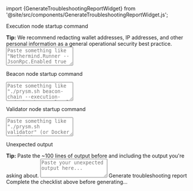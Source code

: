 import {GenerateTroubleshootingReportWidget} from '@site/src/components/GenerateTroubleshootingReportWidget.js';

<GenerateTroubleshootingReportWidget />

<div class='troubleshooting-report-area'>
    <p>Execution node startup command</p>
    <span><strong>Tip:</strong> We recommend redacting wallet addresses, IP addresses, and other personal information as a general operational security best practice.</span>
    <textarea id="el-cmd" rows="3" placeholder='Paste something like "Nethermind.Runner --JsonRpc.Enabled true --JsonRpc.JwtSecretFile=../consensus/jwt.hex" (or Docker config) here...'></textarea>
    <p>Beacon node startup command</p>
    <textarea id="bn-cmd" rows="3" placeholder='Paste something like "./prysm.sh beacon-chain --execution-endpoint=http://localhost:8551 --jwt-secret=path/to/jwt.hex" (or Docker config) here...'></textarea>
    <p>Validator node startup command</p>
    <textarea id="vn-cmd" rows="3" placeholder='Paste something like "./prysm.sh validator" (or Docker config) here...'></textarea>
    <p>Unexpected output</p>
    <span><strong>Tip:</strong> Paste the ~100 lines of output before and including the output you're asking about.</span>
    <textarea id="output" rows="3" placeholder='Paste your unexpected output here...'></textarea>
    <a id='generate-report' class='generate-report'>Generate troubleshooting report</a>
    <div id='generated-report' class='generated-report'>Complete the checklist above before generating...</div>
</div>